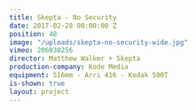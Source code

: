 ```yaml
---
title: Skepta - No Security
date: 2017-02-28 00:00:00 Z
position: 48
image: "/uploads/skepta-no-security-wide.jpg"
vimeo: 206030256
director: Matthew Walker + Skepta
production-company: Kode Media
equipment: S16mm - Arri 416 - Kodak 500T
is-shown: true
layout: project
---
```


